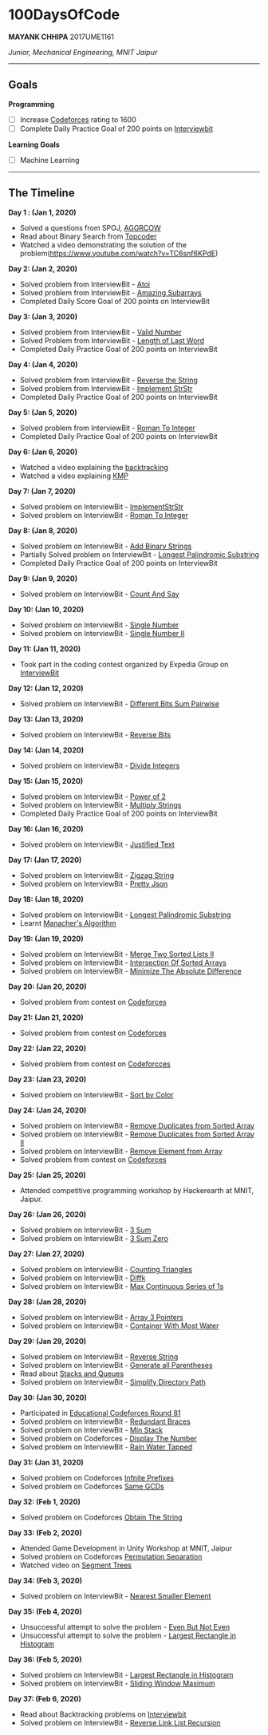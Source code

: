 # 100DaysOfCode

**MAYANK CHHIPA**
2017UME1161

*Junior, Mechanical Engineering, MNIT Jaipur*

---

## Goals

**Programming**
- [ ] Increase [Codeforces](https://codeforces.com/profile/MAYANKSAMARIYA99) rating to 1600
- [ ] Complete Daily Practice Goal of 200 points on [Interviewbit](https://www.interviewbit.com/profile/mgroovyank)

**Learning Goals**
- [ ] Machine Learning

---

## The Timeline	

**Day 1 : (Jan 1, 2020)**

- Solved a questions from SPOJ, [AGGRCOW](https://www.spoj.com/problems/AGGRCOW/)
- Read about Binary Search from [Topcoder](https://www.topcoder.com/community/competitive-programming/tutorials/binary-search)
- Watched a video demonstrating the solution of the problem(https://www.youtube.com/watch?v=TC6snf6KPdE)

**Day 2: (Jan 2, 2020)**

- Solved problem from InterviewBit - [Atoi](https://www.interviewbit.com/problems/atoi/)
- Solved problem from InterviewBit - [Amazing Subarrays](https://www.interviewbit.com/problems/amazing-subarrays/)
- Completed Daily Score Goal of 200 points on InterviewBit

**Day 3: (Jan 3, 2020)**

- Solved problem from InterviewBit - [Valid Number](https://www.interviewbit.com/problems/valid-number/)
- Solved Problem from InterviewBit - [Length of Last Word](https://www.interviewbit.com/problems/length-of-last-word/)
- Completed Daily Practice Goal of 200 points on InterviewBit

**Day 4: (Jan 4, 2020)**

- Solved problem from InterviewBit - [Reverse the String](https://www.interviewbit.com/problems/reverse-the-string/)
- Solved problem from InterviewBit - [Implement StrStr](https://www.interviewbit.com/problems/implement-strstr/)
- Completed Daily Practice Goal of 200 points on InterviewBit

**Day 5: (Jan 5, 2020)**

- Solved problem from InterviewBit - [Roman To Integer](https://www.interviewbit.com/problems/roman-to-integer/)
- Completed Daily Practice Goal of 200 points on InterviewBit

**Day 6: (Jan 6, 2020)**

- Watched a video explaining the [backtracking](https://www.youtube.com/watch?v=DKCbsiDBN6c)
- Watched a video explaining [KMP](https://www.youtube.com/watch?v=GTJr8OvyEVQ&t=448s)

**Day 7: (Jan 7, 2020)**

- Solved problem on InterviewBit - [ImplementStrStr](https://www.interviewbit.com/problems/implement-strstr/)
- Solved problem on InterviewBit - [Roman To Integer](https://www.interviewbit.com/problems/integer-to-roman/)

**Day 8: (Jan 8, 2020)**

- Solved problem on InterviewBit - [Add Binary Strings](https://www.interviewbit.com/problems/add-binary-strings/)
- Partially Solved problem on InterviewBit - [Longest Palindromic Substring](https://www.interviewbit.com/problems/longest-palindromic-substring/)
- Completed Daily Practice Goal of 200 points on InterviewBit

**Day 9: (Jan 9, 2020)**
- Solved problem on InterviewBit - [Count And Say](https://www.interviewbit.com/problems/count-and-say/)

**Day 10: (Jan 10, 2020)**
- Solved problem on InterviewBit - [Single Number](https://www.interviewbit.com/problems/single-number/)
- Solved problem on InterviewBit - [Single Number II](https://www.interviewbit.com/problems/single-number-ii/)

**Day 11: (Jan 11, 2020)**
- Took part in the coding contest organized by Expedia Group on [InterviewBit](https://www.interviewbit.com/test/f33e1a739a/)

**Day 12: (Jan 12, 2020)**
- Solved problem on InterviewBit - [Different Bits Sum Pairwise](https://www.interviewbit.com/problems/different-bits-sum-pairwise/)

**Day 13: (Jan 13, 2020)**
- Solved problem on InterviewBit - [Reverse Bits](https://www.interviewbit.com/problems/reverse-bits/)

**Day 14: (Jan 14, 2020)**
- Solved problem on InterviewBit - [Divide Integers](https://www.interviewbit.com/problems/divide-integers/)

**Day 15: (Jan 15, 2020)**
- Solved problem on InterviewBit - [Power of 2](https://www.interviewbit.com/problems/power-of-2/)
- Solved problem on InterviewBit - [Multiply Strings](https://www.interviewbit.com/problems/multiply-strings/)
- Completed Daily Practice Goal of 200 points on InterviewBit

**Day 16: (Jan 16, 2020)**
- Solved problem on InterviewBit - [Justified Text](https://www.interviewbit.com/problems/justified-text/)

**Day 17: (Jan 17, 2020)**
- Solved problem on InterviewBit - [Zigzag String](https://www.interviewbit.com/problems/zigzag-string/)
- Solved problem on InterviewBit - [Pretty Json](https://www.interviewbit.com/problems/pretty-json/)

**Day 18: (Jan 18, 2020)**
- Solved problem on InterviewBit - [Longest Palindromic Substring](https://www.interviewbit.com/problems/longest-palindromic-substring/)
- Learnt [Manacher's Algorithm](https://www.youtube.com/watch?v=V-sEwsca1ak)

**Day 19: (Jan 19, 2020)**
- Solved problem on InterviewBit - [Merge Two Sorted Lists II](https://www.interviewbit.com/problems/merge-two-sorted-lists-ii/)
- Solved problem on InterviewBit - [Intersection Of Sorted Arrays](https://www.interviewbit.com/problems/intersection-of-sorted-arrays/)
- Solved problem on InterviewBit - [Minimize The Absolute Difference](https://www.interviewbit.com/problems/minimize-the-absolute-difference/)

**Day 20: (Jan 20, 2020)**
- Solved problem from contest on [Codeforces](https://codeforces.com/contest/1293)

**Day 21: (Jan 21, 2020)**
- Solved problem from contest on [Codeforces](https://codeforces.com/contest/1293)

**Day 22: (Jan 22, 2020)**
- Solved problem from contest on [Codeforcces](https://codeforces.com/contest/1293)

**Day 23: (Jan 23, 2020)**
- Solved problem on InterviewBit - [Sort by Color](https://www.interviewbit.com/problems/sort-by-color/)

**Day 24: (Jan 24, 2020)**
- Solved problem on InterviewBit - [Remove Duplicates from Sorted Array](https://www.interviewbit.com/problems/remove-duplicates-from-sorted-array/)
- Solved problem on InterviewBit - [Remove Duplicates from Sorted Array II](https://www.interviewbit.com/problems/remove-duplicates-from-sorted-array-ii/)
- Solved problem on InterviewBit - [Remove Element from Array](https://www.interviewbit.com/problems/remove-element-from-array/)
- Solved problem from contest on [Codeforces](https://codeforces.com/contest/1293)

**Day 25: (Jan 25, 2020)**
- Attended competitive programming workshop by Hackerearth at MNIT, Jaipur.

**Day 26: (Jan 26, 2020)**
- Solved problem on InterviewBit - [3 Sum](https://www.interviewbit.com/problems/3-sum/)
- Solved problem on InterviewBit - [3 Sum Zero](https://www.interviewbit.com/problems/3-sum-zero/)

**Day 27: (Jan 27, 2020)**
- Solved problem on InterviewBit - [Counting Triangles](https://www.interviewbit.com/problems/counting-triangles/)
- Solved problem on InterviewBit - [Diffk](https://www.interviewbit.com/problems/diffk/)
- Solved problem on InterviewBit - [Max Continuous Series of 1s](https://www.interviewbit.com/problems/max-continuous-series-of-1s/)

**Day 28: (Jan 28, 2020)**
- Solved problem on InterviewBit - [Array 3 Pointers](https://www.interviewbit.com/problems/array-3-pointers/)
- Solved problem on InterviewBit - [Container With Most Water](https://www.interviewbit.com/problems/container-with-most-water/)

**Day 29: (Jan 29, 2020)**
- Solved problem on InterviewBit - [Reverse String](https://www.interviewbit.com/problems/reverse-string/)
- Solved problem on InterviewBit - [Generate all Parentheses](https://www.interviewbit.com/problems/generate-all-parentheses/)
- Read about [Stacks and Queues](https://www.interviewbit.com/courses/programming/topics/stacks-and-queues/)
- Solved problem on InterviewBit - [Simplify Directory Path](https://www.interviewbit.com/problems/simplify-directory-path/)

**Day 30: (Jan 30, 2020)**
- Participated in [Educational Codeforces Round 81](http://codeforces.com/contest/1295)
- Solved problem on InterviewBit - [Redundant Braces](https://www.interviewbit.com/problems/redundant-braces/)
- Solved problem on InterviewBit - [Min Stack](https://www.interviewbit.com/problems/min-stack/)
- Solved problem on Codeforces - [Display The Number](https://codeforces.com/contest/1295/problem/A)
- Solved problem on InterviewBit - [Rain Water Tapped](https://www.interviewbit.com/problems/rain-water-trapped/)

**Day 31: (Jan 31, 2020)**
- Solved problem on Codeforces [Infnite Prefixes](http://codeforces.com/contest/1295)
- Solved problem on Codeforces [Same GCDs](http://codeforces.com/contest/1295)

**Day 32: (Feb 1, 2020)**
- Solved problem on Codeforces [Obtain The String](https://codeforces.com/contest/1295)

**Day 33: (Feb 2, 2020)**
- Attended Game Development in Unity Workshop at MNIT, Jaipur
- Solved problem on Codeforces [Permutation Separation](https://codeforces.com/contest/1295)
- Watched video on [Segment Trees](https://www.youtube.com/watch?v=ZBHKZF5w4YU)

**Day 34: (Feb 3, 2020)**
- Solved problem on InterviewBit - [Nearest Smaller Element](https://www.interviewbit.com/problems/nearest-smaller-element/)

**Day 35: (Feb 4, 2020)**
- Unsuccessful attempt to solve the problem - [Even But Not Even](https://codeforces.com/contest/1291/)
- Unsuccessful attempt to solve the problem - [Largest Rectangle in Histogram](https://www.interviewbit.com/problems/largest-rectangle-in-histogram/)

**Day 36: (Feb 5, 2020)**
- Solved problem on InterviewBit - [Largest Rectangle in Histogram](https://www.interviewbit.com/problems/largest-rectangle-in-histogram/)
- Solved problem on InterviewBit - [Sliding Window Maximum](https://www.interviewbit.com/problems/sliding-window-maximum/)

**Day 37: (Feb 6, 2020)**
- Read about Backtracking problems on [Interviewbit](https://www.interviewbit.com/courses/programming/topics/backtracking/)
- Solved problem on InterviewBit - [Reverse Link List Recursion](https://www.interviewbit.com/problems/reverse-link-list-recursion/)
